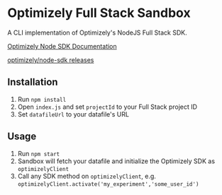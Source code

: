 # Optimizely Full Stack Sandbox
A CLI implementation of Optimizely's NodeJS Full Stack SDK. 

[Optimizely Node SDK Documentation](https://developers.optimizely.com/x/solutions/sdks/reference/?language=node)

[optimizely/node-sdk releases](https://github.com/optimizely/node-sdk/releases)

## Installation
1. Run `npm install`
2. Open `index.js` and set `projectId` to your Full Stack project ID
3. Set `datafileUrl` to your datafile's URL

## Usage
1. Run `npm start`
2. Sandbox will fetch your datafile and initialize the Optimizely SDK as `optimizelyClient`
3. Call any SDK method on `optimizelyClient`, e.g. `optimizelyClient.activate('my_experiment','some_user_id')`
